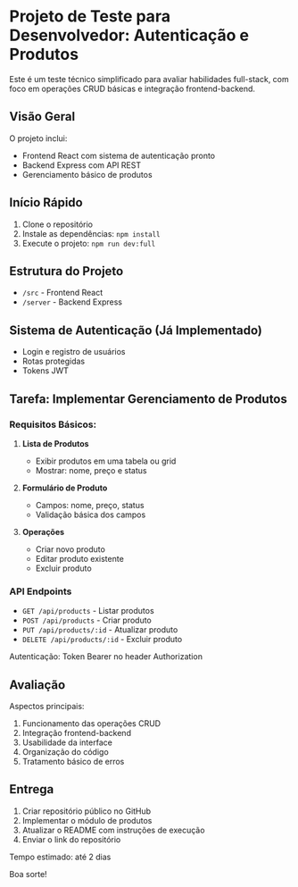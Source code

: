 # Projeto de Teste para Desenvolvedor: Autenticação e Produtos

Este é um teste técnico simplificado para avaliar habilidades full-stack, com foco em operações CRUD básicas e integração frontend-backend.

## Visão Geral

O projeto inclui:

- Frontend React com sistema de autenticação pronto
- Backend Express com API REST
- Gerenciamento básico de produtos

## Início Rápido

1. Clone o repositório
2. Instale as dependências: `npm install`
3. Execute o projeto: `npm run dev:full`

## Estrutura do Projeto

- `/src` - Frontend React
- `/server` - Backend Express

## Sistema de Autenticação (Já Implementado)

- Login e registro de usuários
- Rotas protegidas
- Tokens JWT

## Tarefa: Implementar Gerenciamento de Produtos

### Requisitos Básicos:

1. **Lista de Produtos**

   - Exibir produtos em uma tabela ou grid
   - Mostrar: nome, preço e status

2. **Formulário de Produto**

   - Campos: nome, preço, status
   - Validação básica dos campos

3. **Operações**
   - Criar novo produto
   - Editar produto existente
   - Excluir produto

### API Endpoints

- `GET /api/products` - Listar produtos
- `POST /api/products` - Criar produto
- `PUT /api/products/:id` - Atualizar produto
- `DELETE /api/products/:id` - Excluir produto

Autenticação: Token Bearer no header Authorization

## Avaliação

Aspectos principais:

1. Funcionamento das operações CRUD
2. Integração frontend-backend
3. Usabilidade da interface
4. Organização do código
5. Tratamento básico de erros

## Entrega

1. Criar repositório público no GitHub
2. Implementar o módulo de produtos
3. Atualizar o README com instruções de execução
4. Enviar o link do repositório

Tempo estimado: até 2 dias

Boa sorte!
